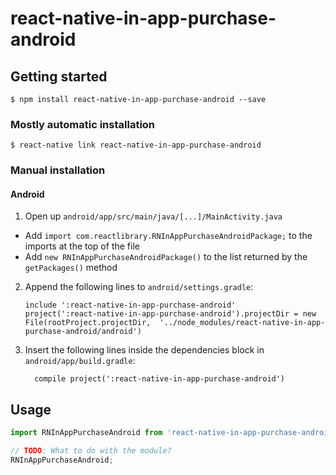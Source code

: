 
# react-native-in-app-purchase-android

## Getting started

`$ npm install react-native-in-app-purchase-android --save`

### Mostly automatic installation

`$ react-native link react-native-in-app-purchase-android`

### Manual installation


#### Android

1. Open up `android/app/src/main/java/[...]/MainActivity.java`
  - Add `import com.reactlibrary.RNInAppPurchaseAndroidPackage;` to the imports at the top of the file
  - Add `new RNInAppPurchaseAndroidPackage()` to the list returned by the `getPackages()` method
2. Append the following lines to `android/settings.gradle`:
  	```
  	include ':react-native-in-app-purchase-android'
  	project(':react-native-in-app-purchase-android').projectDir = new File(rootProject.projectDir, 	'../node_modules/react-native-in-app-purchase-android/android')
  	```
3. Insert the following lines inside the dependencies block in `android/app/build.gradle`:
  	```
      compile project(':react-native-in-app-purchase-android')
  	```


## Usage
```javascript
import RNInAppPurchaseAndroid from 'react-native-in-app-purchase-android';

// TODO: What to do with the module?
RNInAppPurchaseAndroid;
```
  